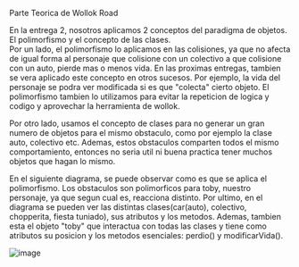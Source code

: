 Parte Teorica de Wollok Road

En la entrega 2, nosotros aplicamos 2 conceptos del paradigma de objetos. El polimorfismo y el concepto de las clases.  
Por un lado, el polimorfismo lo aplicamos en las colisiones, ya que no afecta de igual forma al personaje que colisione con un colectivo a que colisione con un auto, pierde mas o menos vida. 
En las proximas entregas, tambien se vera aplicado este concepto en otros sucesos. Por ejemplo, la vida del personaje se podra ver modificada si es que "colecta" cierto objeto. El polimorfismo tambien lo utilizamos para evitar la repeticion de logica y codigo y aprovechar la herramienta de wollok.

Por otro lado, usamos el concepto de clases para no generar un gran numero de objetos para el mismo obstaculo, como por ejemplo la clase auto, colectivo etc. Ademas, estos obstaculos comparten todos el mismo comportamiento, entonces no seria util ni buena practica tener muchos objetos que hagan lo mismo. 

En el siguiente diagrama, se puede observar como es que se aplica el polimorfismo. Los obstaculos son polimorficos para toby, nuestro personaje, ya que segun cual es, reacciona distinto. Por ultimo, en el diagrama se pueden ver las distintas clases(car(auto), colectivo, chopperita, fiesta tuniado), sus atributos y los metodos. Ademas, tambien esta el objeto "toby" que interactua con todas las clases y tiene como atributos su posicion y los metodos esenciales: perdio() y modificarVida().



![image](https://github.com/user-attachments/assets/1ee3aec5-af5c-4b34-98db-aa9dffe15062)

